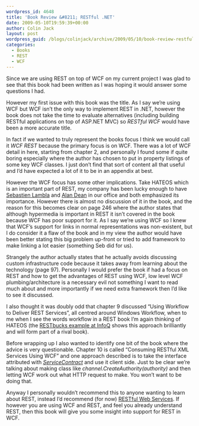```yaml
---
wordpress_id: 4648
title: 'Book Review &#8211; RESTful .NET'
date: 2009-05-10T19:59:39+00:00
author: Colin Jack
layout: post
wordpress_guid: /blogs/colinjack/archive/2009/05/10/book-review-restful-net.aspx
categories:
  - Books
  - REST
  - WCF
---
```

Since we are using REST on top of WCF on my current project I was glad to see that this book had been written as I was hoping it would answer some questions I had. 

However my first issue with this book was the title. As I say we&#8217;re using WCF but WCF isn&#8217;t the only way to implement REST in .NET, however the book does not take the time to evaluate alternatives (including building RESTful applications on top of ASP.NET MVC) so _RESTful WCF_ would have been a more accurate title. 

In fact if we wanted to truly represent the books focus I think we would call it _WCF REST_ because the primary focus is on WCF. There was a lot of WCF detail in here, starting from chapter 2, and personally I found some if quite boring especially where the author has chosen to put in property listings of some key WCF classes. I just don&#8217;t find that sort of content all that useful and I&#8217;d have expected a lot of it to be in an appendix at best. 

However the WCF focus has some other implications. Take HATEOS which is an important part of REST, my company has been lucky enough to have [Sebastien Lambla](http://serialseb.blogspot.com/) and [Alan Dean](http://alandean.blogspot.com/) in our office and both emphasized its importance. However there is almost no discussion of it in the book, and the reason for this becomes clear on page 246 where the author states that although hypermedia is important in REST it isn&#8217;t covered in the book because WCF has poor support for it. As I say we&#8217;re using WCF so I knew that WCF&#8217;s support for links in normal representations was non-existent, but I do consider it a flaw of the book and in my view the author would have been better stating this big problem up-front or tried to add framework to make linking a lot easier (something Seb did for us). 

Strangely the author actually states that he actually avoids discussing custom infrastructure code because it takes away from learning about the technology (page 97). Personally I would prefer the book if had a focus on REST and how to get the advantages of REST using WCF, low level WCF plumbing/architecture is a necessary evil not something I want to read much about and more importantly if we need extra framework then I&#8217;d like to see it discussed.

I also thought it was doubly odd that chapter 9 discussed &#8220;Using Workflow to Deliver REST Services&#8221;, all centred around Windows Workflow, when to me when I see the words workflow in a REST book I&#8217;m again thinking of HATEOS (the [RESTbucks example at InfoQ](http://www.infoq.com/articles/webber-rest-workflow) shows this approach brilliantly and will form part of a rival book).

Before wrapping up I also wanted to identify one bit of the book where the advice is very questionable. Chapter 10 is called &#8220;Consuming RESTful XML Services Using WCF&#8221; and one approach described is to take the interface attributed with _[ServiceContract](http://msdn.microsoft.com/en-us/library/system.servicemodel.servicecontractattribute.aspx)_ and use it client side. Just to be clear we&#8217;re talking about making class like _channel.CreateAuthority(authority)_ and then letting WCF work out what HTTP request to make. You won&#8217;t want to be doing that.

Anyway I personally wouldn&#8217;t recommend this to anyone wanting to learn about REST, instead I&#8217;d recommend (for now) [RESTful Web Services](http://www.amazon.co.uk/RESTful-Web-Services-Leonard-Richardson/dp/0596529260/ref=sr_1_1?ie=UTF8&s=books&qid=1241987182&sr=8-1). If however you are using WCF and REST, and feel you already understand REST, then this book will give you some insight into support for REST in WCF.
